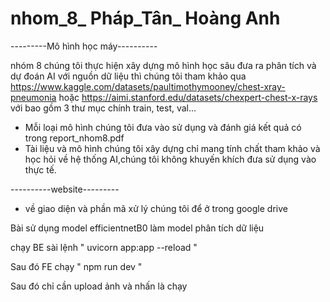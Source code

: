 # nhom_8_ Pháp_Tân_ Hoàng Anh
---------Mô hình học máy----------



nhóm 8 chúng tôi thực hiện xây dựng mô hình học sâu đưa ra phân tích và dự đoán AI 
với nguồn dữ liệu thì chúng tôi tham khảo qua https://www.kaggle.com/datasets/paultimothymooney/chest-xray-pneumonia hoặc https://aimi.stanford.edu/datasets/chexpert-chest-x-rays với bao gồm 3 thư mục chính train, test, val...

- Mỗi loại mô hình chúng tôi đưa vào sử dụng và đánh giá kết quả có trong report_nhom8.pdf
- Tài liệu và mô hình chúng tôi xây dựng chỉ mang tính chất tham khảo và học hỏi về hệ thống AI,chúng tôi không khuyến khích đưa sử dụng vào thực tế.
  
----------website---------

- về giao diện và phần mã xử lý chúng tôi để ở trong google drive 

Bài sử dụng model efficientnetB0 làm model phân tích dữ liệu

chạy BE sài lệnh " uvicorn app:app --reload  "

Sau đó FE chạy " npm run dev "

Sau đó chỉ cần upload ảnh và nhấn là chạy
